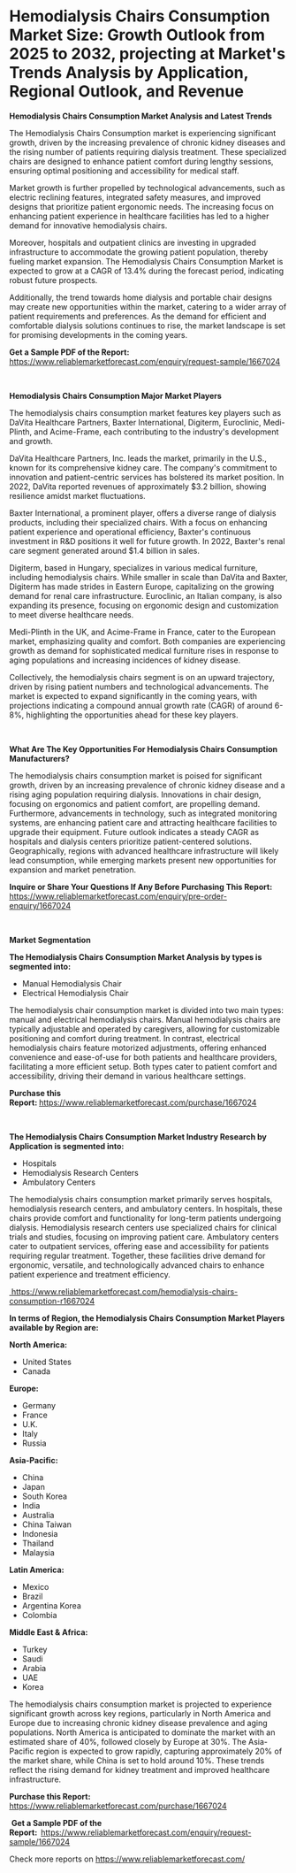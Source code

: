 <p><h1>Hemodialysis Chairs Consumption Market Size: Growth Outlook from 2025 to 2032, projecting at Market's Trends Analysis by Application, Regional Outlook, and Revenue</h1></p><p><strong>Hemodialysis Chairs Consumption Market Analysis and Latest Trends</strong></p>
<p><p>The Hemodialysis Chairs Consumption market is experiencing significant growth, driven by the increasing prevalence of chronic kidney diseases and the rising number of patients requiring dialysis treatment. These specialized chairs are designed to enhance patient comfort during lengthy sessions, ensuring optimal positioning and accessibility for medical staff. </p><p>Market growth is further propelled by technological advancements, such as electric reclining features, integrated safety measures, and improved designs that prioritize patient ergonomic needs. The increasing focus on enhancing patient experience in healthcare facilities has led to a higher demand for innovative hemodialysis chairs. </p><p>Moreover, hospitals and outpatient clinics are investing in upgraded infrastructure to accommodate the growing patient population, thereby fueling market expansion. The Hemodialysis Chairs Consumption Market is expected to grow at a CAGR of 13.4% during the forecast period, indicating robust future prospects. </p><p>Additionally, the trend towards home dialysis and portable chair designs may create new opportunities within the market, catering to a wider array of patient requirements and preferences. As the demand for efficient and comfortable dialysis solutions continues to rise, the market landscape is set for promising developments in the coming years.</p></p>
<p><strong>Get a Sample PDF of the Report:&nbsp;</strong> <a href="https://www.reliablemarketforecast.com/enquiry/request-sample/1667024?utm_campaign=2810&utm_medium=2&utm_source=Github&utm_content=ia&utm_term=08032025&utm_id=hemodialysis-chairs-consumption">https://www.reliablemarketforecast.com/enquiry/request-sample/1667024</a></p>
<p>&nbsp;</p>
<p><strong>Hemodialysis Chairs Consumption Major Market Players</strong></p>
<p><p>The hemodialysis chairs consumption market features key players such as DaVita Healthcare Partners, Baxter International, Digiterm, Euroclinic, Medi-Plinth, and Acime-Frame, each contributing to the industry's development and growth.</p><p>DaVita Healthcare Partners, Inc. leads the market, primarily in the U.S., known for its comprehensive kidney care. The company's commitment to innovation and patient-centric services has bolstered its market position. In 2022, DaVita reported revenues of approximately $3.2 billion, showing resilience amidst market fluctuations.</p><p>Baxter International, a prominent player, offers a diverse range of dialysis products, including their specialized chairs. With a focus on enhancing patient experience and operational efficiency, Baxter's continuous investment in R&D positions it well for future growth. In 2022, Baxter's renal care segment generated around $1.4 billion in sales.</p><p>Digiterm, based in Hungary, specializes in various medical furniture, including hemodialysis chairs. While smaller in scale than DaVita and Baxter, Digiterm has made strides in Eastern Europe, capitalizing on the growing demand for renal care infrastructure. Euroclinic, an Italian company, is also expanding its presence, focusing on ergonomic design and customization to meet diverse healthcare needs.</p><p>Medi-Plinth in the UK, and Acime-Frame in France, cater to the European market, emphasizing quality and comfort. Both companies are experiencing growth as demand for sophisticated medical furniture rises in response to aging populations and increasing incidences of kidney disease.</p><p>Collectively, the hemodialysis chairs segment is on an upward trajectory, driven by rising patient numbers and technological advancements. The market is expected to expand significantly in the coming years, with projections indicating a compound annual growth rate (CAGR) of around 6-8%, highlighting the opportunities ahead for these key players.</p></p>
<p>&nbsp;</p>
<p><strong>What Are The Key Opportunities For Hemodialysis Chairs Consumption Manufacturers?</strong></p>
<p><p>The hemodialysis chairs consumption market is poised for significant growth, driven by an increasing prevalence of chronic kidney disease and a rising aging population requiring dialysis. Innovations in chair design, focusing on ergonomics and patient comfort, are propelling demand. Furthermore, advancements in technology, such as integrated monitoring systems, are enhancing patient care and attracting healthcare facilities to upgrade their equipment. Future outlook indicates a steady CAGR as hospitals and dialysis centers prioritize patient-centered solutions. Geographically, regions with advanced healthcare infrastructure will likely lead consumption, while emerging markets present new opportunities for expansion and market penetration.</p></p>
<p><strong>Inquire or Share Your Questions If Any Before Purchasing This Report:</strong> <a href="https://www.reliablemarketforecast.com/enquiry/pre-order-enquiry/1667024?utm_campaign=2810&utm_medium=2&utm_source=Github&utm_content=ia&utm_term=08032025&utm_id=hemodialysis-chairs-consumption">https://www.reliablemarketforecast.com/enquiry/pre-order-enquiry/1667024</a></p>
<p>&nbsp;</p>
<p><strong>Market Segmentation</strong></p>
<p><strong>The Hemodialysis Chairs Consumption Market Analysis by types is segmented into:</strong></p>
<p><ul><li>Manual Hemodialysis Chair</li><li>Electrical Hemodialysis Chair</li></ul></p>
<p><p>The hemodialysis chair consumption market is divided into two main types: manual and electrical hemodialysis chairs. Manual hemodialysis chairs are typically adjustable and operated by caregivers, allowing for customizable positioning and comfort during treatment. In contrast, electrical hemodialysis chairs feature motorized adjustments, offering enhanced convenience and ease-of-use for both patients and healthcare providers, facilitating a more efficient setup. Both types cater to patient comfort and accessibility, driving their demand in various healthcare settings.</p></p>
<p><strong>Purchase this Report:&nbsp;</strong><a href="https://www.reliablemarketforecast.com/purchase/1667024?utm_campaign=2810&utm_medium=2&utm_source=Github&utm_content=ia&utm_term=08032025&utm_id=hemodialysis-chairs-consumption">https://www.reliablemarketforecast.com/purchase/1667024</a></p>
<p>&nbsp;</p>
<p><strong>The Hemodialysis Chairs Consumption Market Industry Research by Application is segmented into:</strong></p>
<p><ul><li>Hospitals</li><li>Hemodialysis Research Centers</li><li>Ambulatory Centers</li></ul></p>
<p><p>The hemodialysis chairs consumption market primarily serves hospitals, hemodialysis research centers, and ambulatory centers. In hospitals, these chairs provide comfort and functionality for long-term patients undergoing dialysis. Hemodialysis research centers use specialized chairs for clinical trials and studies, focusing on improving patient care. Ambulatory centers cater to outpatient services, offering ease and accessibility for patients requiring regular treatment. Together, these facilities drive demand for ergonomic, versatile, and technologically advanced chairs to enhance patient experience and treatment efficiency.</p></p>
<p><a href="https://www.reliablemarketforecast.com/hemodialysis-chairs-consumption-r1667024?utm_campaign=2810&utm_medium=2&utm_source=Github&utm_content=ia&utm_term=08032025&utm_id=hemodialysis-chairs-consumption">&nbsp;https://www.reliablemarketforecast.com/hemodialysis-chairs-consumption-r1667024</a></p>
<p><strong>In terms of Region, the Hemodialysis Chairs Consumption Market Players available by Region are:</strong></p>
<p>
    <p> <strong> North America: </strong>
        <ul>
            <li>United States</li>
            <li>Canada</li>
        </ul>
        </p> 
    <p> <strong> Europe: </strong>
        <ul>
            <li>Germany</li>
            <li>France</li>
            <li>U.K.</li>
            <li>Italy</li>
            <li>Russia</li>
        </ul>
        </p> 
    <p> <strong> Asia-Pacific: </strong>
        <ul>
            <li>China</li>
            <li>Japan</li>
            <li>South Korea</li>
            <li>India</li>
            <li>Australia</li>
            <li>China Taiwan</li>
            <li>Indonesia</li>
            <li>Thailand</li>
            <li>Malaysia</li>
        </ul>
        </p> 
    <p> <strong> Latin America: </strong>
        <ul>
            <li>Mexico</li>
            <li>Brazil</li>
            <li>Argentina Korea</li>
            <li>Colombia</li>
        </ul>
        </p> 
    <p> <strong> Middle East & Africa: </strong>
        <ul>
            <li>Turkey</li>
            <li>Saudi</li>
            <li>Arabia</li>
            <li>UAE</li>
            <li>Korea</li>
        </ul>
    </p>
    </p>
<p><p>The hemodialysis chairs consumption market is projected to experience significant growth across key regions, particularly in North America and Europe due to increasing chronic kidney disease prevalence and aging populations. North America is anticipated to dominate the market with an estimated share of 40%, followed closely by Europe at 30%. The Asia-Pacific region is expected to grow rapidly, capturing approximately 20% of the market share, while China is set to hold around 10%. These trends reflect the rising demand for kidney treatment and improved healthcare infrastructure.</p></p>
<p><strong>Purchase this Report: </strong><a href="https://www.reliablemarketforecast.com/purchase/1667024?utm_campaign=2810&utm_medium=2&utm_source=Github&utm_content=ia&utm_term=08032025&utm_id=hemodialysis-chairs-consumption">https://www.reliablemarketforecast.com/purchase/1667024</a></p>
<p>&nbsp;<strong>Get a Sample PDF of the Report:&nbsp;&nbsp;</strong><a href="https://www.reliablemarketforecast.com/enquiry/request-sample/1667024?utm_campaign=2810&utm_medium=2&utm_source=Github&utm_content=ia&utm_term=08032025&utm_id=hemodialysis-chairs-consumption">https://www.reliablemarketforecast.com/enquiry/request-sample/1667024</a></p>
<p><strong></strong></p>
<p>Check more reports on <a href="https://www.reliablemarketforecast.com/?utm_campaign=2810&utm_medium=2&utm_source=Github&utm_content=ia&utm_term=08032025&utm_id=hemodialysis-chairs-consumption">https://www.reliablemarketforecast.com/</a></p>